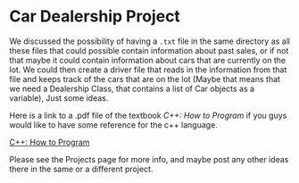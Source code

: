 # Car Dealership Project

We discussed the possibility of having a `.txt` file in the same directory as all these files that could possible contain information about past sales,
or if not that maybe it could contain information about cars that are currently on the lot.  We could then create a driver file that reads in the information
from that file and keeps track of the cars that are on the lot (Maybe that means that we need a Dealership Class, that contains a list of Car objects as a variable),
Just some ideas.  

Here is a link to a .pdf file of the textbook *C++: How to Program* if you guys would like to have some reference for the c++ language.

[C++: How to Program](https://drive.google.com/file/d/0B2RI691ABQasRXg4blVrXzRLVjQ/edit?resourcekey=0-y87RxdID7GNBInwrl0J7-w)

Please see the Projects page for more info, and maybe post any other ideas there in the same or a different project.
